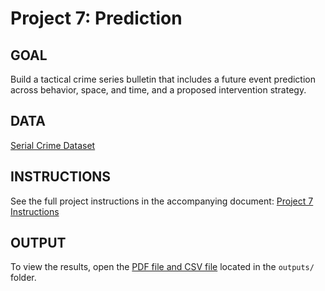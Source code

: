 # Project 7: Prediction

## GOAL
Build a tactical crime series bulletin that includes a future event prediction across behavior, space, and time, and a proposed intervention strategy.

## DATA
[Serial Crime Dataset](https://docs.google.com/spreadsheets/d/1hLAICgp0BNmGjyldhZMZ84N33Za2O9RdVvgKAu4yHjQ/edit?gid=1324687445#gid=1324687445)

## INSTRUCTIONS
See the full project instructions in the accompanying document: [Project 7 Instructions](instructions/Project7_Instructions.pdf)

## OUTPUT
To view the results, open the [PDF file and CSV file](outputs) located in the `outputs/` folder.
